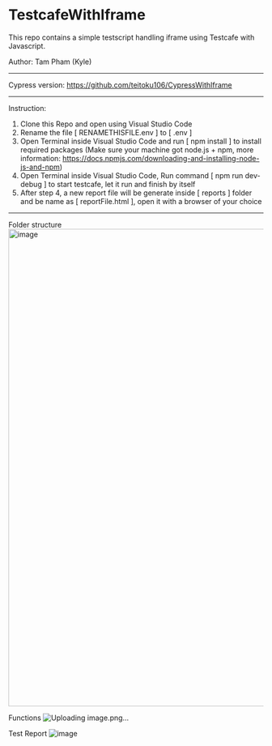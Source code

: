 # TestcafeWithIframe

This repo contains a simple testscript handling iframe using Testcafe with Javascript.

Author: Tam Pham (Kyle)

----------------------------------------------------------------------------------------------

Cypress version: https://github.com/teitoku106/CypressWithIframe

----------------------------------------------------------------------------------------------

Instruction:

1. Clone this Repo and open using Visual Studio Code
2. Rename the file [ RENAMETHISFILE.env ] to [ .env ]
3. Open Terminal inside Visual Studio Code and run [ npm install ] to install required packages (Make sure your machine got node.js + npm, more information: https://docs.npmjs.com/downloading-and-installing-node-js-and-npm)
4. Open Terminal inside Visual Studio Code, Run command [ npm run dev-debug ] to start testcafe, let it run and finish by itself
5. After step 4, a new report file will be generate inside [ reports ] folder and be name as [ reportFile.html ], open it with a browser of your choice 

----------------------------------------------------------------------------------------------

Folder structure
<img width="943" alt="image" src="https://user-images.githubusercontent.com/73167411/171829433-ed60ec9c-2cf0-4d23-b268-65adfc44f0fb.png">


Functions
![Uploading image.png…]()


Test Report
![image](https://user-images.githubusercontent.com/73167411/171829478-482102f3-83ae-4894-b0a0-1978e4fa7784.png)
